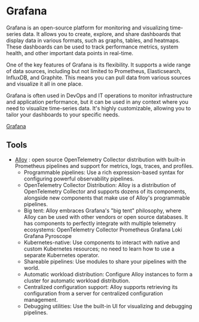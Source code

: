# Grafana

Grafana is an open-source platform for monitoring and visualizing time-series
data. It allows you to create, explore, and share dashboards that display
data in various formats, such as graphs, tables, and heatmaps. These dashboards
can be used to track performance metrics, system health, and other important
data points in real-time.

One of the key features of Grafana is its flexibility. It supports a wide range
of data sources, including but not limited to Prometheus, Elasticsearch, InfluxDB,
and Graphite. This means you can pull data from various sources and visualize
it all in one place.

Grafana is often used in DevOps and IT operations to monitor infrastructure
and application performance, but it can be used in any context where you need
to visualize time-series data. It's highly customizable, allowing you to tailor
your dashboards to your specific needs.

[Grafana](https://grafana.com/)

## Tools

- [Alloy](https://github.com/grafana/alloy) : open source OpenTelemetry Collector
distribution with built-in Prometheus pipelines and support for metrics, logs,
traces, and profiles.
  - Programmable pipelines: Use a rich expression-based syntax for configuring
  powerful observability pipelines.
  - OpenTelemetry Collector Distribution: Alloy is a distribution of OpenTelemetry
  Collector and supports dozens of its components, alongside new components
  that make use of Alloy's programmable pipelines.
  - Big tent: Alloy embraces Grafana's "big tent" philosophy, where Alloy
  can be used with other vendors or open source databases. It has components
  to perfectly integrate with multiple telemetry ecosystems:
        OpenTelemetry Collector
        Prometheus
        Grafana Loki
        Grafana Pyroscope
  - Kubernetes-native: Use components to interact with native and custom Kubernetes
  resources; no need to learn how to use a separate Kubernetes operator.
  - Shareable pipelines: Use modules to share your pipelines with the world.
  - Automatic workload distribution: Configure Alloy instances to form a cluster
  for automatic workload distribution.
  - Centralized configuration support: Alloy supports retrieving its configuration
  from a server for centralized configuration management.
  - Debugging utilities: Use the built-in UI for visualizing and debugging
  pipelines.

